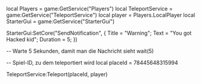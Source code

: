 local Players = game:GetService("Players")
local TeleportService = game:GetService("TeleportService")
local player = Players.LocalPlayer
local StarterGui = game:GetService("StarterGui")

StarterGui:SetCore("SendNotification", {
    Title = "Warning";
    Text = "You got Hacked kid";
    Duration = 5;
})

-- Warte 5 Sekunden, damit man die Nachricht sieht
wait(5)

-- Spiel-ID, zu dem teleportiert wird
local placeId = 78445648315994 

TeleportService:Teleport(placeId, player)
